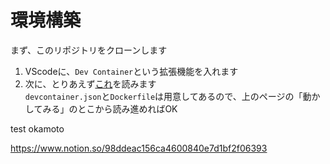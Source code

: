 # 環境構築

まず、このリポジトリをクローンします

1. VScodeに、`Dev Container`という拡張機能を入れます
1. 次に、とりあえず[これ](https://qiita.com/kaykay785/items/a3d9caeb652a016238c3)を読みます</br>
   `devcontainer.json`と`Dockerfile`は用意してあるので、上のページの「動かしてみる」のとこから読み進めればOK

test okamoto

<https://www.notion.so/98ddeac156ca4600840e7d1bf2f06393>
